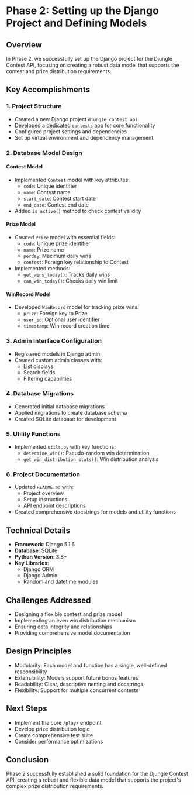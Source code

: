 # Phase 2: Setting up the Django Project and Defining Models

## Overview
In Phase 2, we successfully set up the Django project for the Djungle Contest API, focusing on creating a robust data model that supports the contest and prize distribution requirements.

## Key Accomplishments

### 1. Project Structure
- Created a new Django project `djungle_contest_api`
- Developed a dedicated `contests` app for core functionality
- Configured project settings and dependencies
- Set up virtual environment and dependency management

### 2. Database Model Design
#### Contest Model
- Implemented `Contest` model with key attributes:
  - `code`: Unique identifier
  - `name`: Contest name
  - `start_date`: Contest start date
  - `end_date`: Contest end date
- Added `is_active()` method to check contest validity

#### Prize Model
- Created `Prize` model with essential fields:
  - `code`: Unique prize identifier
  - `name`: Prize name
  - `perday`: Maximum daily wins
  - `contest`: Foreign key relationship to Contest
- Implemented methods:
  - `get_wins_today()`: Tracks daily wins
  - `can_win_today()`: Checks daily win limit

#### WinRecord Model
- Developed `WinRecord` model for tracking prize wins:
  - `prize`: Foreign key to Prize
  - `user_id`: Optional user identifier
  - `timestamp`: Win record creation time

### 3. Admin Interface Configuration
- Registered models in Django admin
- Created custom admin classes with:
  - List displays
  - Search fields
  - Filtering capabilities

### 4. Database Migrations
- Generated initial database migrations
- Applied migrations to create database schema
- Created SQLite database for development

### 5. Utility Functions
- Implemented `utils.py` with key functions:
  - `determine_win()`: Pseudo-random win determination
  - `get_win_distribution_stats()`: Win distribution analysis

### 6. Project Documentation
- Updated `README.md` with:
  - Project overview
  - Setup instructions
  - API endpoint descriptions
- Created comprehensive docstrings for models and utility functions

## Technical Details
- **Framework**: Django 5.1.6
- **Database**: SQLite
- **Python Version**: 3.8+
- **Key Libraries**: 
  - Django ORM
  - Django Admin
  - Random and datetime modules

## Challenges Addressed
- Designing a flexible contest and prize model
- Implementing an even win distribution mechanism
- Ensuring data integrity and relationships
- Providing comprehensive model documentation

## Design Principles
- Modularity: Each model and function has a single, well-defined responsibility
- Extensibility: Models support future bonus features
- Readability: Clear, descriptive naming and docstrings
- Flexibility: Support for multiple concurrent contests

## Next Steps
- Implement the core `/play/` endpoint
- Develop prize distribution logic
- Create comprehensive test suite
- Consider performance optimizations

## Conclusion
Phase 2 successfully established a solid foundation for the Djungle Contest API, creating a robust and flexible data model that supports the project's complex prize distribution requirements. 